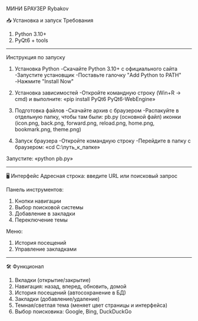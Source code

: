 МИНИ БРАУЗЕР Rybakov

📥 Установка и запуск
Требования
1) Python 3.10+
2) PyQt6 + tools

--------------------------------------------------------------------------------------------------------------------------------------------------------------------

Инструкция по запуску

1. Установка Python
-Скачайте Python 3.10+ с официального сайта
-Запустите установщик
-Поставьте галочку "Add Python to PATH"
-Нажмите "Install Now"

2. Установка зависимостей
-Откройте командную строку (Win+R → cmd) и выполните:
 «pip install PyQt6 PyQt6-WebEngine»

3. Подготовка файлов
-Скачайте архив с браузером
-Распакуйте в отдельную папку, чтобы там были:
 pb.py (основной файл)
 иконки (icon.png, back.png, forward.png, reload.png, home.png, bookmark.png, theme.png)

4. Запуск браузера
-Откройте командную строку
-Перейдите в папку с браузером:
 «cd C:\путь_к_папке»
 
Запустите:
«python pb.py»

--------------------------------------------------------------------------------------------------------------------------------------------------------------------

🖥 Интерфейс
Адресная строка: введите URL или поисковый запрос

Панель инструментов:
1) Кнопки навигации
2) Выбор поисковой системы
3) Добавление в закладки
4) Переключение темы

Меню:
1) История посещений
2) Управление закладками

--------------------------------------------------------------------------------------------------------------------------------------------------------------------

🛠 Функционал
1) Вкладки (открытие/закрытие)
2) Навигация: назад, вперед, обновить, домой
3) История посещений (автосохранение в БД)
4) Закладки (добавление/удаление)
5) Темная/светлая тема (меняет цвет страницы и интерфейса)
6) Выбор поисковика: Google, Bing, DuckDuckGo

